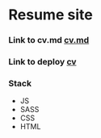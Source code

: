 # Resume site

### Link to cv.md [cv.md](https://vlaru.github.io/rsschool-cv/cv)
### Link to deploy [cv](https://vlaru.github.io/CV/src/index.html)
### Stack

- JS
- SASS
- CSS
- HTML
